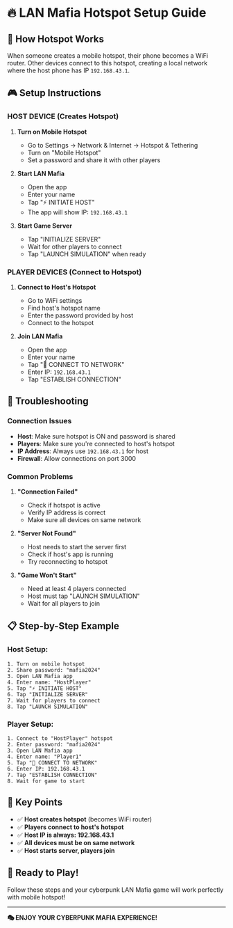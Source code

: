 # 🔥 LAN Mafia Hotspot Setup Guide

## 📱 **How Hotspot Works**

When someone creates a mobile hotspot, their phone becomes a WiFi router. Other devices connect to this hotspot, creating a local network where the host phone has IP `192.168.43.1`.

## 🎮 **Setup Instructions**

### **HOST DEVICE (Creates Hotspot)**

1. **Turn on Mobile Hotspot**
   - Go to Settings → Network & Internet → Hotspot & Tethering
   - Turn on "Mobile Hotspot"
   - Set a password and share it with other players

2. **Start LAN Mafia**
   - Open the app
   - Enter your name
   - Tap "⚡ INITIATE HOST"
   - The app will show IP: `192.168.43.1`

3. **Start Game Server**
   - Tap "INITIALIZE SERVER"
   - Wait for other players to connect
   - Tap "LAUNCH SIMULATION" when ready

### **PLAYER DEVICES (Connect to Hotspot)**

1. **Connect to Host's Hotspot**
   - Go to WiFi settings
   - Find host's hotspot name
   - Enter the password provided by host
   - Connect to the hotspot

2. **Join LAN Mafia**
   - Open the app
   - Enter your name
   - Tap "🔌 CONNECT TO NETWORK"
   - Enter IP: `192.168.43.1`
   - Tap "ESTABLISH CONNECTION"

## 🔧 **Troubleshooting**

### **Connection Issues**
- **Host**: Make sure hotspot is ON and password is shared
- **Players**: Make sure you're connected to host's hotspot
- **IP Address**: Always use `192.168.43.1` for host
- **Firewall**: Allow connections on port 3000

### **Common Problems**
1. **"Connection Failed"**
   - Check if hotspot is active
   - Verify IP address is correct
   - Make sure all devices on same network

2. **"Server Not Found"**
   - Host needs to start the server first
   - Check if host's app is running
   - Try reconnecting to hotspot

3. **"Game Won't Start"**
   - Need at least 4 players connected
   - Host must tap "LAUNCH SIMULATION"
   - Wait for all players to join

## 📋 **Step-by-Step Example**

### **Host Setup:**
```
1. Turn on mobile hotspot
2. Share password: "mafia2024"
3. Open LAN Mafia app
4. Enter name: "HostPlayer"
5. Tap "⚡ INITIATE HOST"
6. Tap "INITIALIZE SERVER"
7. Wait for players to connect
8. Tap "LAUNCH SIMULATION"
```

### **Player Setup:**
```
1. Connect to "HostPlayer" hotspot
2. Enter password: "mafia2024"
3. Open LAN Mafia app
4. Enter name: "Player1"
5. Tap "🔌 CONNECT TO NETWORK"
6. Enter IP: 192.168.43.1
7. Tap "ESTABLISH CONNECTION"
8. Wait for game to start
```

## 🎯 **Key Points**

- ✅ **Host creates hotspot** (becomes WiFi router)
- ✅ **Players connect to host's hotspot**
- ✅ **Host IP is always: 192.168.43.1**
- ✅ **All devices must be on same network**
- ✅ **Host starts server, players join**

## 🚀 **Ready to Play!**

Follow these steps and your cyberpunk LAN Mafia game will work perfectly with mobile hotspot!

---

**🎭 ENJOY YOUR CYBERPUNK MAFIA EXPERIENCE!** 